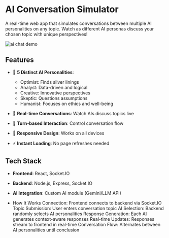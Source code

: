 # AI Conversation Simulator

A real-time web app that simulates conversations between multiple AI personalities on any topic. Watch as different AI personas discuss your chosen topic with unique perspectives!


![ai chat demo](https://github.com/user-attachments/assets/73ed4ba0-1735-4f6d-a73e-faff8e17e043)


## Features

- 🤖 **5 Distinct AI Personalities**:
  - Optimist: Finds silver linings
  - Analyst: Data-driven and logical
  - Creative: Innovative perspectives
  - Skeptic: Questions assumptions
  - Humanist: Focuses on ethics and well-being

- 💬 **Real-time Conversations**: Watch AIs discuss topics live
- 🔄 **Turn-based Interaction**: Control conversation flow
- 📱 **Responsive Design**: Works on all devices
- ⚡ **Instant Loading**: No page refreshes needed

## Tech Stack

- **Frontend**: React, Socket.IO
- **Backend**: Node.js, Express, Socket.IO
- **AI Integration**: Custom AI module (Gemini/LLM API)

- How It Works
Connection: Frontend connects to backend via Socket.IO
Topic Submission: User enters conversation topic
AI Selection: Backend randomly selects AI personalities
Response Generation: Each AI generates context-aware responses
Real-time Updates: Responses stream to frontend in real-time
Conversation Flow: Alternates between AI personalities until conclusion
